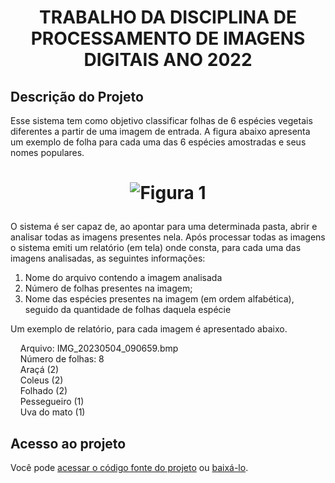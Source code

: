 <h1 align="center">TRABALHO DA DISCIPLINA DE PROCESSAMENTO DE IMAGENS DIGITAIS ANO 2022 </h1>

## Descrição do Projeto
<p align= "justifild"> Esse sistema tem como objetivo classificar folhas de 6 espécies vegetais diferentes a partir de uma imagem de entrada. A figura abaixo apresenta um exemplo de folha 
para cada uma das 6 espécies amostradas e seus nomes populares. </p>

<h1 align="center">
  
  ![Figura 1](https://github.com/BiancaOliveira/PID/assets/19807026/f1f33f1c-0c8a-4c12-a95c-54ecbfae68d7#center)
</h1>

<p align= "justifild"> O sistema é ser capaz de, ao apontar para uma determinada pasta, abrir e analisar todas as imagens presentes nela. Após processar 
todas as imagens o sistema emiti um relatório (em tela) onde consta, para cada uma das imagens analisadas, as seguintes informações: 

  1. Nome do arquivo contendo a imagem analisada
  2. Número de folhas presentes na imagem;
  3. Nome das espécies presentes na imagem (em ordem alfabética), seguido da quantidade de folhas daquela espécie

Um exemplo de relatório, para cada imagem é apresentado abaixo.
</p>

<p >&nbsp &nbsp  Arquivo: IMG_20230504_090659.bmp <br/>
&nbsp &nbsp Número de folhas: 8 <br/>
&nbsp &nbsp Araçá (2) <br />
&nbsp &nbsp Coleus (2) <br />
&nbsp &nbsp Folhado (2) <br />
&nbsp &nbsp Pessegueiro (1) <br />
&nbsp &nbsp Uva do mato (1)<br />
</p>

## Acesso ao projeto

Você pode [acessar o código fonte do projeto](https://github.com/BiancaOliveira/PID) ou [baixá-lo](https://github.com/BiancaOliveira/PID/archive/refs/heads/main.zip).






  

